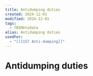 ```yaml
---
title: Antidumping duties
created: 2024-12-01
modified: 2024-12-01
tags:
  - TBSMetadata
alias: Antidumping duties
usedFor:
  - "[[1157 Anti-dumping]]"
---
```

# Antidumping duties

